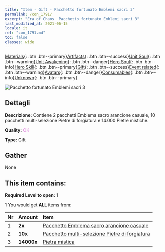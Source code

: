 ```yaml
---
title: "Item - Gift - Pacchetto fortunato Emblemi sacri 3"
permalink: /con_1791/
excerpt: "Era of Chaos  Pacchetto fortunato Emblemi sacri 3"
last_modified_at: 2021-06-15
locale: it
ref: "con_1791.md"
toc: false
classes: wide
---
```

 [Materials](/ItemsIT/){: .btn .btn--primary}[Artifacts](/ItemsIT/Artifacts/){: .btn .btn--success}[Unit Soul](/ItemsIT/UnitSoul/){: .btn .btn--warning}[Unit Awakening](/ItemsIT/UnitAwakening/){: .btn .btn--danger}[Hero Soul](/ItemsIT/HeroSoul/){: .btn .btn--info}[Hero Skill](/ItemsIT/HeroSkill/){: .btn .btn--primary}[Gift](/ItemsIT/Gift/){: .btn .btn--success}[Event related](/ItemsIT/Events/){: .btn .btn--warning}[Avatars](/ItemsIT/Avatars/){: .btn .btn--danger}[Consumables](/ItemsIT/Consumables/){: .btn .btn--info}[Unknown](/ItemsIT/Unknown/){: .btn .btn--primary}

 ![Pacchetto fortunato Emblemi sacri 3](/images/t/i_907411.png)

## Dettagli
 **Descrizione:** Contiene 2 pacchetti Emblema sacro arancione casuale, 10 pacchetti multi-selezione Pietre di forgiatura e 14.000 Pietre mistiche.

 **Quality:** <span style="color: #DA70D6">OK</span>

 **Type:** Gift

## Gather

  None

## This item contains:

 **Required Level to open:** 1

 1 You would get **ALL** items  from:

  | Nr | Amount |     Item    |
  |:---|:-------|:------------|
  | 1 |  **2x** | [Pacchetto Emblema sacro arancione casuale](/ItemsIT/con_1794/) |  | 
  | 2 |  **10x** | [Pacchetto multi-selezione Pietre di forgiatura](/ItemsIT/con_1480/) |  | 
  | 3 |  **14000x** | [Pietra mistica](/ItemsIT/con_923/) |  | 
